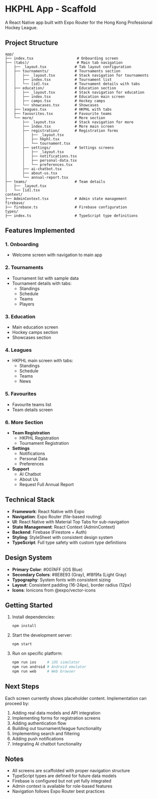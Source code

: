 # HKPHL App - Scaffold

A React Native app built with Expo Router for the Hong Kong Professional Hockey League.

## Project Structure

```
app/
├── index.tsx                    # Onboarding screen
├── (tabs)/                      # Main tab navigation
│   ├── _layout.tsx             # Tab layout configuration
│   ├── tournaments/            # Tournaments section
│   │   ├── _layout.tsx         # Stack navigation for tournaments
│   │   ├── index.tsx           # Tournament list
│   │   └── [id].tsx            # Tournament details with tabs
│   ├── education/              # Education section
│   │   ├── _layout.tsx         # Stack navigation for education
│   │   ├── index.tsx           # Education main screen
│   │   ├── camps.tsx           # Hockey camps
│   │   └── showcases.tsx       # Showcases
│   ├── leagues.tsx             # HKPHL with tabs
│   ├── favourites.tsx          # Favourite teams
│   └── more/                   # More section
│       ├── _layout.tsx         # Stack navigation for more
│       ├── index.tsx           # More main screen
│       ├── registration/       # Registration forms
│       │   ├── _layout.tsx
│       │   ├── hkphl.tsx
│       │   └── tournament.tsx
│       ├── settings/           # Settings screens
│       │   ├── _layout.tsx
│       │   ├── notifications.tsx
│       │   ├── personal-data.tsx
│       │   └── preferences.tsx
│       ├── ai-chatbot.tsx
│       ├── about-us.tsx
│       └── annual-report.tsx
├── teams/                      # Team details
│   ├── _layout.tsx
│   └── [id].tsx
context/
├── AdminContext.tsx            # Admin state management
firebase/
├── firebase.ts                 # Firebase configuration
types/
├── index.ts                    # TypeScript type definitions
```

## Features Implemented

### 1. Onboarding

- Welcome screen with navigation to main app

### 2. Tournaments

- Tournament list with sample data
- Tournament details with tabs:
  - Standings
  - Schedule
  - Teams
  - Players

### 3. Education

- Main education screen
- Hockey camps section
- Showcases section

### 4. Leagues

- HKPHL main screen with tabs:
  - Standings
  - Schedule
  - Teams
  - News

### 5. Favourites

- Favourite teams list
- Team details screen

### 6. More Section

- **Team Registration**
  - HKPHL Registration
  - Tournament Registration
- **Settings**
  - Notifications
  - Personal Data
  - Preferences
- **Support**
  - AI Chatbot
  - About Us
  - Request Full Annual Report

## Technical Stack

- **Framework**: React Native with Expo
- **Navigation**: Expo Router (file-based routing)
- **UI**: React Native with Material Top Tabs for sub-navigation
- **State Management**: React Context (AdminContext)
- **Backend**: Firebase (Firestore + Auth)
- **Styling**: StyleSheet with consistent design system
- **TypeScript**: Full type safety with custom type definitions

## Design System

- **Primary Color**: #007AFF (iOS Blue)
- **Secondary Colors**: #8E8E93 (Gray), #f8f9fa (Light Gray)
- **Typography**: System fonts with consistent sizing
- **Layout**: Consistent padding (16-24px), border radius (12px)
- **Icons**: Ionicons from @expo/vector-icons

## Getting Started

1. Install dependencies:

   ```bash
   npm install
   ```

2. Start the development server:

   ```bash
   npm start
   ```

3. Run on specific platform:
   ```bash
   npm run ios     # iOS simulator
   npm run android # Android emulator
   npm run web     # Web browser
   ```

## Next Steps

Each screen currently shows placeholder content. Implementation can proceed by:

1. Adding real data models and API integration
2. Implementing forms for registration screens
3. Adding authentication flow
4. Building out tournament/league functionality
5. Implementing search and filtering
6. Adding push notifications
7. Integrating AI chatbot functionality

## Notes

- All screens are scaffolded with proper navigation structure
- TypeScript types are defined for future data models
- Firebase is configured but not yet fully integrated
- Admin context is available for role-based features
- Navigation follows Expo Router best practices
